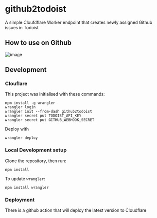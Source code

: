 # github2todoist
A simple Cloufdflare Worker endpoint that creates newly assigned Github issues in Todoist


## How to use on Github

![image](https://github.com/user-attachments/assets/2fdfd0aa-7c1f-4cb9-bd8b-459379cba693)



## Development
### Clouflare

This project was initialised with these commands:

```shell
npm install -g wrangler
wrangler login
wrangler init --from-dash github2todoist
wrangler secret put TODOIST_API_KEY
wrangler secret put GITHUB_WEBHOOK_SECRET
```

Deploy with
```shell
wrangler deploy
```

### Local Development setup

Clone the repository, then run:
```shell
npm install
```

To update `wrangler`:
```shell
npm install wrangler
```

### Deployment

There is a github action that will deploy the latest version to Cloudflare
